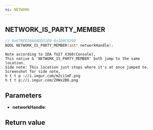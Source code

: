 ```yaml
---
ns: NETWORK
---
```

## NETWORK_IS_PARTY_MEMBER

```c
// 0x676ED266AADD31E0 0x1D0C929D
BOOL NETWORK_IS_PARTY_MEMBER(int* networkHandle);
```

```
Note according to IDA TU27 X360(Console),  
This native & 'NETWORK_IS_PARTY_MEMBER' both jump to the same location.  
Side note: This location just stops where it's at once jumped to.  
Screenshot for side note,   
h t t p ://i.imgur.com/m2ci1mF.png  
h t t p://i.imgur.com/Z0Wx2B6.png  
```

## Parameters
* **networkHandle**: 

## Return value
